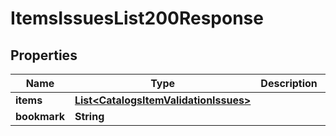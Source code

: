 

# ItemsIssuesList200Response

## Properties

Name | Type | Description | Notes
------------ | ------------- | ------------- | -------------
**items** | [**List&lt;CatalogsItemValidationIssues&gt;**](CatalogsItemValidationIssues.md) |  | 
**bookmark** | **String** |  |  [optional]




